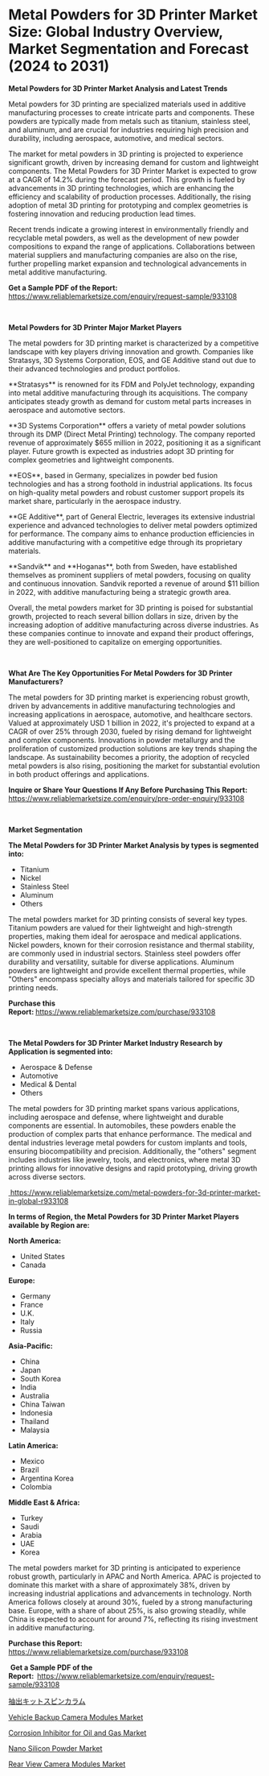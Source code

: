 <p><h1>Metal Powders for 3D Printer Market Size: Global Industry Overview, Market Segmentation and Forecast (2024 to 2031)</h1></p><p><strong>Metal Powders for 3D Printer Market Analysis and Latest Trends</strong></p>
<p><p>Metal powders for 3D printing are specialized materials used in additive manufacturing processes to create intricate parts and components. These powders are typically made from metals such as titanium, stainless steel, and aluminum, and are crucial for industries requiring high precision and durability, including aerospace, automotive, and medical sectors.</p><p>The market for metal powders in 3D printing is projected to experience significant growth, driven by increasing demand for custom and lightweight components. The Metal Powders for 3D Printer Market is expected to grow at a CAGR of 14.2% during the forecast period. This growth is fueled by advancements in 3D printing technologies, which are enhancing the efficiency and scalability of production processes. Additionally, the rising adoption of metal 3D printing for prototyping and complex geometries is fostering innovation and reducing production lead times.</p><p>Recent trends indicate a growing interest in environmentally friendly and recyclable metal powders, as well as the development of new powder compositions to expand the range of applications. Collaborations between material suppliers and manufacturing companies are also on the rise, further propelling market expansion and technological advancements in metal additive manufacturing.</p></p>
<p><strong>Get a Sample PDF of the Report:&nbsp;</strong> <a href="https://www.reliablemarketsize.com/enquiry/request-sample/933108">https://www.reliablemarketsize.com/enquiry/request-sample/933108</a></p>
<p>&nbsp;</p>
<p><strong>Metal Powders for 3D Printer Major Market Players</strong></p>
<p><p>The metal powders for 3D printing market is characterized by a competitive landscape with key players driving innovation and growth. Companies like Stratasys, 3D Systems Corporation, EOS, and GE Additive stand out due to their advanced technologies and product portfolios.</p><p>**Stratasys** is renowned for its FDM and PolyJet technology, expanding into metal additive manufacturing through its acquisitions. The company anticipates steady growth as demand for custom metal parts increases in aerospace and automotive sectors.</p><p>**3D Systems Corporation** offers a variety of metal powder solutions through its DMP (Direct Metal Printing) technology. The company reported revenue of approximately $655 million in 2022, positioning it as a significant player. Future growth is expected as industries adopt 3D printing for complex geometries and lightweight components.</p><p>**EOS**, based in Germany, specializes in powder bed fusion technologies and has a strong foothold in industrial applications. Its focus on high-quality metal powders and robust customer support propels its market share, particularly in the aerospace industry.</p><p>**GE Additive**, part of General Electric, leverages its extensive industrial experience and advanced technologies to deliver metal powders optimized for performance. The company aims to enhance production efficiencies in additive manufacturing with a competitive edge through its proprietary materials.</p><p>**Sandvik** and **Hoganas**, both from Sweden, have established themselves as prominent suppliers of metal powders, focusing on quality and continuous innovation. Sandvik reported a revenue of around $11 billion in 2022, with additive manufacturing being a strategic growth area.</p><p>Overall, the metal powders market for 3D printing is poised for substantial growth, projected to reach several billion dollars in size, driven by the increasing adoption of additive manufacturing across diverse industries. As these companies continue to innovate and expand their product offerings, they are well-positioned to capitalize on emerging opportunities.</p></p>
<p>&nbsp;</p>
<p><strong>What Are The Key Opportunities For Metal Powders for 3D Printer Manufacturers?</strong></p>
<p><p>The metal powders for 3D printing market is experiencing robust growth, driven by advancements in additive manufacturing technologies and increasing applications in aerospace, automotive, and healthcare sectors. Valued at approximately USD 1 billion in 2022, it's projected to expand at a CAGR of over 25% through 2030, fueled by rising demand for lightweight and complex components. Innovations in powder metallurgy and the proliferation of customized production solutions are key trends shaping the landscape. As sustainability becomes a priority, the adoption of recycled metal powders is also rising, positioning the market for substantial evolution in both product offerings and applications.</p></p>
<p><strong>Inquire or Share Your Questions If Any Before Purchasing This Report:</strong> <a href="https://www.reliablemarketsize.com/enquiry/pre-order-enquiry/933108">https://www.reliablemarketsize.com/enquiry/pre-order-enquiry/933108</a></p>
<p>&nbsp;</p>
<p><strong>Market Segmentation</strong></p>
<p><strong>The Metal Powders for 3D Printer Market Analysis by types is segmented into:</strong></p>
<p><ul><li>Titanium</li><li>Nickel</li><li>Stainless Steel</li><li>Aluminum</li><li>Others</li></ul></p>
<p><p>The metal powders market for 3D printing consists of several key types. Titanium powders are valued for their lightweight and high-strength properties, making them ideal for aerospace and medical applications. Nickel powders, known for their corrosion resistance and thermal stability, are commonly used in industrial sectors. Stainless steel powders offer durability and versatility, suitable for diverse applications. Aluminum powders are lightweight and provide excellent thermal properties, while "Others" encompass specialty alloys and materials tailored for specific 3D printing needs.</p></p>
<p><strong>Purchase this Report:&nbsp;</strong><a href="https://www.reliablemarketsize.com/purchase/933108">https://www.reliablemarketsize.com/purchase/933108</a></p>
<p>&nbsp;</p>
<p><strong>The Metal Powders for 3D Printer Market Industry Research by Application is segmented into:</strong></p>
<p><ul><li>Aerospace & Defense</li><li>Automotive</li><li>Medical & Dental</li><li>Others</li></ul></p>
<p><p>The metal powders for 3D printing market spans various applications, including aerospace and defense, where lightweight and durable components are essential. In automobiles, these powders enable the production of complex parts that enhance performance. The medical and dental industries leverage metal powders for custom implants and tools, ensuring biocompatibility and precision. Additionally, the "others" segment includes industries like jewelry, tools, and electronics, where metal 3D printing allows for innovative designs and rapid prototyping, driving growth across diverse sectors.</p></p>
<p><a href="https://www.reliablemarketsize.com/metal-powders-for-3d-printer-market-in-global-r933108">&nbsp;https://www.reliablemarketsize.com/metal-powders-for-3d-printer-market-in-global-r933108</a></p>
<p><strong>In terms of Region, the Metal Powders for 3D Printer Market Players available by Region are:</strong></p>
<p>
    <p> <strong> North America: </strong>
        <ul>
            <li>United States</li>
            <li>Canada</li>
        </ul>
        </p> 
    <p> <strong> Europe: </strong>
        <ul>
            <li>Germany</li>
            <li>France</li>
            <li>U.K.</li>
            <li>Italy</li>
            <li>Russia</li>
        </ul>
        </p> 
    <p> <strong> Asia-Pacific: </strong>
        <ul>
            <li>China</li>
            <li>Japan</li>
            <li>South Korea</li>
            <li>India</li>
            <li>Australia</li>
            <li>China Taiwan</li>
            <li>Indonesia</li>
            <li>Thailand</li>
            <li>Malaysia</li>
        </ul>
        </p> 
    <p> <strong> Latin America: </strong>
        <ul>
            <li>Mexico</li>
            <li>Brazil</li>
            <li>Argentina Korea</li>
            <li>Colombia</li>
        </ul>
        </p> 
    <p> <strong> Middle East & Africa: </strong>
        <ul>
            <li>Turkey</li>
            <li>Saudi</li>
            <li>Arabia</li>
            <li>UAE</li>
            <li>Korea</li>
        </ul>
    </p>
    </p>
<p><p>The metal powders market for 3D printing is anticipated to experience robust growth, particularly in APAC and North America. APAC is projected to dominate this market with a share of approximately 38%, driven by increasing industrial applications and advancements in technology. North America follows closely at around 30%, fueled by a strong manufacturing base. Europe, with a share of about 25%, is also growing steadily, while China is expected to account for around 7%, reflecting its rising investment in additive manufacturing.</p></p>
<p><strong>Purchase this Report: </strong><a href="https://www.reliablemarketsize.com/purchase/933108">https://www.reliablemarketsize.com/purchase/933108</a></p>
<p>&nbsp;<strong>Get a Sample PDF of the Report:&nbsp;&nbsp;</strong><a href="https://www.reliablemarketsize.com/enquiry/request-sample/933108">https://www.reliablemarketsize.com/enquiry/request-sample/933108</a></p>
<p><strong></strong></p>
<p><p><a href="https://medium.com/@shade463/extraction-kits-spin-columns-market-%E3%81%AF-%E3%82%B3%E3%82%B9%E3%83%88%E7%AE%A1%E7%90%86%E3%81%A8%E5%8A%B9%E7%8E%87%E5%90%91%E4%B8%8A%E3%82%92%E5%84%AA%E5%85%88%E3%81%97%E3%81%BE%E3%81%99-%E3%81%95%E3%82%89%E3%81%AB-%E5%A0%B1%E5%91%8A%E6%9B%B8%E3%81%AF%E5%B8%82%E5%A0%B4%E3%81%AE%E9%9C%80%E8%A6%81%E9%9D%A2%E3%81%A8%E4%BE%9B%E7%B5%A6%E9%9D%A2%E3%81%AE%E4%B8%A1%E6%96%B9%E3%82%92%E3%82%AB%E3%83%90%E3%83%BC%E3%81%97%E3%81%A6%E3%81%84%E3%81%BE%E3%81%99-extraction-2647c72288e0">抽出キットスピンカラム</a></p><p><a href="https://issuu.com/reportprime-2/docs/vehicle-backup-camera-modules-marke_304f1533731ba2">Vehicle Backup Camera Modules Market</a></p><p><a href="https://www.linkedin.com/pulse/global-corrosion-inhibitor-oil-gas-market-trends-insights-ej3cf?trackingId=2rhHqXQzTfCZses6noNFGw%3D%3D">Corrosion Inhibitor for Oil and Gas Market</a></p><p><a href="https://github.com/gulaimolin/Market-Research-Report-List-6/blob/main/nano-silicon-powder-market.md">Nano Silicon Powder Market</a></p><p><a href="https://issuu.com/reportprime-2/docs/rear-view-camera-modules-market-siz_48e7676c7750c4">Rear View Camera Modules Market</a></p></p>